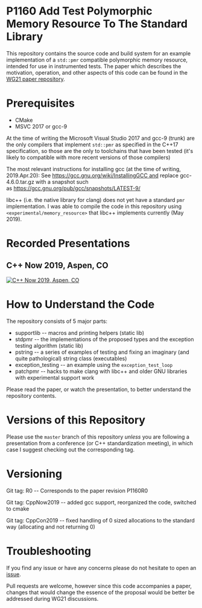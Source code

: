 # P1160 Add Test Polymorphic Memory Resource To The Standard Library

This repository contains the source code and build system for an example implementation of a `std::pmr`
compatible polymorphic memory resource, intended for use in instrumented tests. The paper which describes
the motivation, operation, and other aspects of this code can be found in the
[WG21 paper repository](http://wg21.link/p1160r0 "P1160R0").

# Prerequisites

 * CMake
 * MSVC 2017 or gcc-9 

At the time of writing the Microsoft Visual Studio 2017 and gcc-9 (trunk) are the only compilers that implement `std::pmr` as specified
in the C++17 specification, so those are the only to toolchains that have been tested (it's likely to compatible with more recent
versions of those compilers)

The most relevant instructions for installing gcc (at the time of writing, 2019.Apr.20): See https://gcc.gnu.org/wiki/InstallingGCC and replace gcc-4.6.0.tar.gz with a snapshot such as https://gcc.gnu.org/pub/gcc/snapshots/LATEST-9/

libc++ (i.e. the native library for clang) does not yet have a standard `pmr` implementation.  I was able to compile the code in this repository using `<experimental/memory_resource>` that libc++ implements currently (May 2019).

# Recorded Presentations

## C++ Now 2019, Aspen, CO

[![C++ Now 2019, Aspen, CO](https://img.youtube.com/vi/48oAZqlyx_g/maxresdefault.jpg)](https://youtu.be/48oAZqlyx_g)

# How to Understand the Code

The repository consists of 5 major parts:

  * supportlib -- macros and printing helpers (static lib)
  * stdpmr -- the implementations of the proposed types and the exception testing algorithm (static lib)
  * pstring -- a series of examples of testing and fixing an imaginary (and quite pathological) string class (executables)
  * exception_testing -- an example using the `exception_test_loop`
  * patchpmr -- hacks to make clang with libc++ and older GNU libraries with experimental support work

Please read the paper, or watch the presentation, to better understand the repository contents.

# Versions of this Repository

Please use the `master` branch of this repository *unless* you are following a presentation from a conference (or C++ standardization meeting), in which case I suggest checking out the corresponding tag.

# Versioning

Git tag: R0 -- Corresponds to the paper revision P1160R0

Git tag: CppNow2019 -- added gcc support, reorganized the code, switched to cmake

Git tag: CppCon2019 -- fixed handling of 0 sized allocations to the standard way (allocating and not returning 0)

# Troubleshooting

If you find any issue or have any concerns please do not hesitate to open an [issue](../../issues).

Pull requests are welcome, however since this code accompanies a paper, changes that would change the essence of
the proposal would be better be addressed during WG21 discussions.
